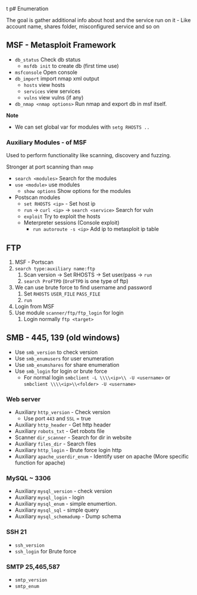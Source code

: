t p# Enumeration

The goal is gather additional info about host and the service run on it
    - Like account name, shares folder, misconfigured service and so on

## MSF - Metasploit Framework

- `db_status` Check db status
    - `msfdb init` to create db (first time use)
- `msfconsole` Open console
- `db_import` import nmap xml output
    - `hosts` view hosts
    - `services` view services
    - `vulns` view vulns (if any)
- `db_nmap <nmap options>` Run nmap and export db in msf itself.

**Note**
- We can set global var for modules with `setg RHOSTS ..`

### Auxiliary Modules - of MSF

Used to perform functionality like scanning, discovery and fuzzing.

Stronger at port scanning than `nmap`

- `search <modules>` Search for the modules
- `use <module>` use modules
    - `show options` Show options for the modules
- Postscan modules
    - `set RHOSTS <ip>` - Set host ip
    - `run` -> `curl <ip>` -> `search <service>` Search for vuln 
    - `exploit` Try to exploit the hosts
    - Meterpreter sessions (Console exploit)
        - `run autoroute -s <ip>` Add ip to metasploit ip table


## FTP 

1. MSF - Portscan
2. `search type:auxiliary name:ftp`
   1. Scan version -> Set RHOSTS -> Set user/pass -> `run`
   2. `search ProFTPD` (`OroFTPD` is one type of ftp)
3. We can use brute force to find username and password
   1. Set `RHOSTS` `USER_FILE` `PASS_FILE`
   2. `run`
4. Login from MSF
5. Use module `scanner/ftp/ftp_login` for login
   1. Login normally `ftp <target>`

## SMB - 445, 139 (old windows)
- Use `smb_version` to check version
- Use `smb_enumusers` for user enumeration
- Use `smb_enumshares` for share enumeration
- Use `smb_login` for login or brute force
    - For normal login `smbclient -L \\\\<ip>\\ -U <username>` or `smbclient \\\\<ip>\\<folder> -U <username>`

### Web server
- Auxiliary `http_version` - Check version
    - Use port `443` and `SSL` = true
- Auxiliary `http_header` - Get http header
- Auxiliary `robots_txt` - Get robots file
- Scanner `dir_scanner` - Search for dir in website
- Auxiliary `files_dir` - Search files
- Auxiliary `http_login` - Brute force login http
- Auxiliary `apache_userdir_enum` - Identify user on apache (More specific function for apache)

### MySQL ~ 3306
- Auxiliary `mysql_version` - check version
- Auxiliary `mysql_login` - login
- Auxiliary `mysql_enum` - simple enumertion.
- Auxiliary `mysql_sql` - simple query
- Auxiliary `mysql_schemadump` - Dump schema

### SSH 21
- `ssh_version`
- `ssh_login` for Brute force

### SMTP 25,465,587
- `smtp_version`
- `smtp_enum`